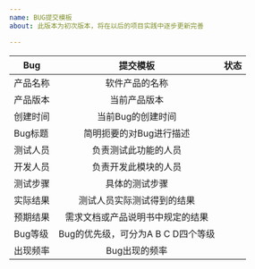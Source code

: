 ```yaml
---
name: BUG提交模板
about: 此版本为初次版本，将在以后的项目实践中逐步更新完善

---
```


Bug|提交模板|状态
---|:---:|---:
| 产品名称 | 软件产品的名称 |
| 产品版本 | 当前产品版本 |
| 创建时间 | 当前Bug的创建时间 |
| Bug标题 | 简明扼要的对Bug进行描述|
| 测试人员| 负责测试此功能的人员|
| 开发人员| 负责开发此模块的人员|
| 测试步骤 | 具体的测试步骤 |
| 实际结果| 测试人员实际测试得到的结果|
| 预期结果| 需求文档或产品说明书中规定的结果|
| Bug等级| Bug的优先级，可分为A B C D四个等级|
| 出现频率| Bug出现的频率|
